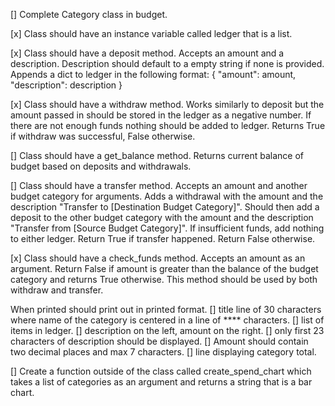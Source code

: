 [] Complete Category class in budget.

[x] Class should have an instance variable called ledger that is a list. 

[x] Class should have a deposit method. Accepts an amount and a description. Description should default to a empty string if none is provided. Appends a dict to ledger in the following format:
    {
        "amount": amount, 
        "description": description
    }

[x] Class should have a withdraw method. Works similarly to deposit but the amount passed in should be stored in the ledger as a negative number. If there are not enough funds nothing should be added to ledger. Returns True if withdraw was successful, False otherwise.

[] Class should have a get_balance method. Returns current balance of budget based on deposits and withdrawals.

[] Class should have a transfer method. Accepts an amount and another budget category for arguments. Adds a withdrawal with the amount and the description "Transfer to [Destination Budget Category]".
Should then add a deposit to the other budget category with the amount and the description "Transfer from [Source Budget Category]".
If insufficient funds, add nothing to either ledger. 
Return True if transfer happened.
Return False otherwise.

[x] Class should have a check_funds method. Accepts an amount as an argument. Return False if amount is greater than the balance of the budget category and returns True otherwise. This method should be used by both withdraw and transfer. 

When printed should print out in printed format.
    [] title line of 30 characters where name of the category is centered in a line of **** characters.
    [] list of items in ledger.
    [] description on the left, amount on the right.
    [] only first 23 characters of description should be displayed.
    [] Amount should contain two decimal places and max 7 characters.
    [] line displaying category total.


[] Create a function outside of the class called create_spend_chart which takes a list of categories as an argument and returns a string that is a bar chart.